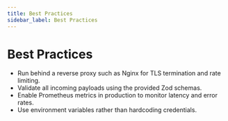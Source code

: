 ```yaml
---
title: Best Practices
sidebar_label: Best Practices
---
```


# Best Practices

- Run behind a reverse proxy such as Nginx for TLS termination and rate limiting.
- Validate all incoming payloads using the provided Zod schemas.
- Enable Prometheus metrics in production to monitor latency and error rates.
- Use environment variables rather than hardcoding credentials.
